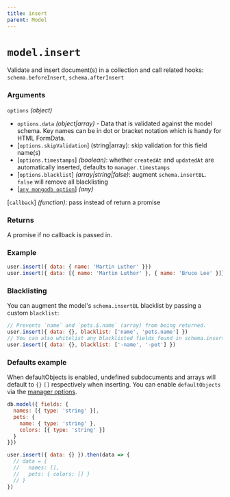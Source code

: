 ```yaml
---
title: insert
parent: Model
---
```


# `model.insert`

Validate and insert document(s) in a collection and call related hooks: `schema.beforeInsert`,  `schema.afterInsert`

### Arguments

`options` *(object)*

- `options.data` *(object\|array)* - Data that is validated against the model schema. Key names can be in dot or bracket notation which is handy for HTML FormData.
- [`options.skipValidation`] (string\|array): skip validation for this field name(s)
- [`options.timestamps`] *(boolean)*: whether `createdAt` and `updatedAt` are automatically inserted, defaults to `manager.timestamps`
- [`options.blacklist`] *(array\|string\|false)*: augment `schema.insertBL`. `false` will remove all blacklisting
- [[`any mongodb option`](http://mongodb.github.io/node-mongodb-native/3.2/api/Collection.html#insert)] *(any)*

[`callback`] *(function)*: pass instead of return a promise

### Returns

A promise if no callback is passed in.

### Example

```js
user.insert({ data: { name: 'Martin Luther' }})
user.insert({ data: [{ name: 'Martin Luther' }, { name: 'Bruce Lee' }]})
```

### Blacklisting

You can augment the model's `schema.insertBL` blacklist by passing a custom `blacklist`:

```js
// Prevents `name` and `pets.$.name` (array) from being returned.
user.insert({ data: {}, blacklist: ['name', 'pets.name'] })
// You can also whitelist any blacklisted fields found in schema.insertBL
user.insert({ data: {}, blacklist: ['-name', '-pet'] })
```

### Defaults example

When defaultObjects is enabled, undefined subdocuments and arrays will default to `{}` `[]` respectively when inserting. You can enable `defaultObjects` via the [manager options](../manager#arguments).

```js
db.model({ fields: {
  names: [{ type: 'string' }],
  pets: {
    name: { type: 'string' },
    colors: [{ type: 'string' }]
  }
}})

user.insert({ data: {} }).then(data => {
  // data = {
  //   names: [],
  //   pets: { colors: [] }
  // }
})
```
